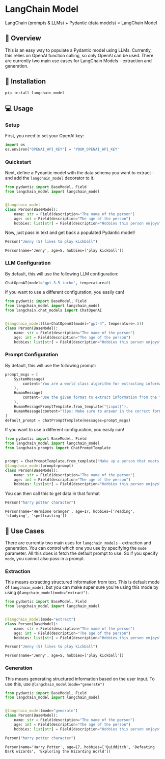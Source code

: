 # LangChain Model

LangChain (prompts & LLMs) + Pydantic (data models) = LangChain Model

## 🚀 Overview

This is an easy way to populate a Pydantic model using LLMs.
Currently, this relies on OpenAI function calling, so only OpenAI can be used.
There are currently two main use cases for LangChain Models - extraction and generation.

## 📄 Installation
`pip install langchain_model`

## 💻 Usage

### Setup

First, you need to set your OpenAI key:

```python
import os
os.environ["OPENAI_API_KEY"] = 'YOUR_OPENAI_API_KEY'
```

### Quickstart

Next, define a Pydantic model with the data schema you want to extract - and add the `langchain_model` decorator to it.

```python
from pydantic import BaseModel, Field
from langchain_model import langchain_model


@langchain_model
class Person(BaseModel):
    name: str = Field(description="The name of the person")
    age: int = Field(description="The age of the person")
    hobbies: list[str] = Field(description="Hobbies this person enjoys")
```

Now, just pass in text and get back a populated Pydantic model!

```python
Person("Jenny (5) likes to play kickball")
```
```text
Person(name='Jenny', age=5, hobbies=['play kickball'])
```

### LLM Configuration

By default, this will use the following LLM configuration:

```python
ChatOpenAI(model="gpt-3.5-turbo", temperature=0)
```

If you want to use a different configuration, you easily can!

```python
from pydantic import BaseModel, Field
from langchain_model import langchain_model
from langchain.chat_models import ChatOpenAI


@langchain_model(llm=ChatOpenAI(model="gpt-4", temperature=.5))
class Person(BaseModel):
    name: str = Field(description="The name of the person")
    age: int = Field(description="The age of the person")
    hobbies: list[str] = Field(description="Hobbies this person enjoys")
```

### Prompt Configuration

By default, this will use the following prompt:

```python
prompt_msgs = [
    SystemMessage(
        content="You are a world class algorithm for extracting information in structured formats."
    ),
    HumanMessage(
        content="Use the given format to extract information from the following input:"
    ),
    HumanMessagePromptTemplate.from_template("{input}"),
    HumanMessage(content="Tips: Make sure to answer in the correct format"),
]
default_prompt = ChatPromptTemplate(messages=prompt_msgs)
```

If you want to use a different configuration, you easily can!

```python
from pydantic import BaseModel, Field
from langchain_model import langchain_model
from langchain.prompts import ChatPromptTemplate


prompt = ChatPromptTemplate.from_template("Make up a person that meets this criteria: {criteria}")
@langchain_model(prompt=prompt)
class Person(BaseModel):
    name: str = Field(description="The name of the person")
    age: int = Field(description="The age of the person")
    hobbies: list[str] = Field(description="Hobbies this person enjoys")
```

You can then call this to get data in that format

```python
Person("harry potter character")
```
```text
Person(name='Hermione Granger', age=17, hobbies=['reading', 'studying', 'spellcasting'])
```

## 🔧 Use Cases

There are currently two main uses for `langchain_models` - extraction and generation.
You can control which one you use by specifying the `mode` parameter.
All this does is fetch the default prompt to use. So if you specify `mode`, you cannot also pass in a prompt.

### Extraction

This means extracting structured information from text. This is default mode of `langchain_model`,
but you can make super sure you're using this mode by using `@langchain_model(mode="extract")`.

```python
from pydantic import BaseModel, Field
from langchain_model import langchain_model


@langchain_model(mode="extract")
class Person(BaseModel):
    name: str = Field(description="The name of the person")
    age: int = Field(description="The age of the person")
    hobbies: list[str] = Field(description="Hobbies this person enjoys")

Person("Jenny (5) likes to play kickball")
```

```text
Person(name='Jenny', age=5, hobbies=['play kickball'])
```

### Generation

This means generating structured information based on the user input.
To use this, use `@langchain_model(mode="generate")`

```python
from pydantic import BaseModel, Field
from langchain_model import langchain_model


@langchain_model(mode="generate")
class Person(BaseModel):
    name: str = Field(description="The name of the person")
    age: int = Field(description="The age of the person")
    hobbies: list[str] = Field(description="Hobbies this person enjoys")

Person("harry potter character")
```
```text
Person(name='Harry Potter', age=17, hobbies=['Quidditch', 'Defeating Dark wizards', 'Exploring the Wizarding World'])
```